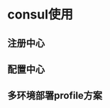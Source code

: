 


# consul使用  


## 注册中心  


## 配置中心  

## 多环境部署profile方案  
<!-- 

https://blog.csdn.net/DU87680258/article/details/111879755
-->




